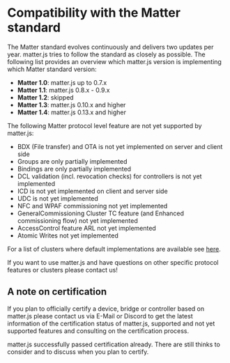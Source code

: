 # Compatibility with the Matter standard

The Matter standard evolves continuously and delivers two updates per year. matter.js tries to follow the standard as closely as possible. The following list provides an overview which matter.js version is implementing which Matter standard version:
- **Matter 1.0**: matter.js up to 0.7.x
- **Matter 1.1**: matter.js 0.8.x - 0.9.x
- **Matter 1.2**: skipped
- **Matter 1.3**: matter.js 0.10.x and higher
- **Matter 1.4**: matter.js 0.13.x and higher

The following Matter protocol level feature are not yet supported by matter.js:
* BDX (File transfer) and OTA is not yet implemented on server and client side
* Groups are only partially implemented
* Bindings are only partially implemented
* DCL validation (incl. revocation checks) for controllers is not yet implemented
* ICD is not yet implemented on client and server side
* UDC is not yet implemented
* NFC and WPAF commissioning not yet implemented
* GeneralCommissioning Cluster TC feature (and Enhanced commissioning flow) not yet implemented
* AccessControl feature ARL not yet implemented
* Atomic Writes not yet implemented

For a list of clusters where default implementations are available see [here](./CLUSTER_DEFAULT_IMPLEMENTATIONS.md).

If you want to use matter.js and have questions on other specific protocol features or clusters please contact us!

## A note on certification

If you plan to officially certify a device, bridge or controller based on matter.js please contact us via E-Mail or Discord to get the latest information of the certification status of matter.js, supported and not yet supported features and consulting on the certification process.

matter.js successfully passed certification already. There are still thinks to consider and to discuss when you plan to certify.
